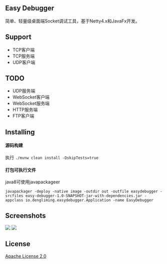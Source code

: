 ## Easy Debugger

简单、轻量级桌面端Socket调试工具，基于Netty4.x和JavaFx开发。

## Support

- TCP客户端
- TCP服务端
- UDP客户端

## TODO

- UDP服务端
- WebSocket客户端
- WebSocket服务端
- HTTP服务端
- FTP客户端

## Installing

#### 源码构建

执行 ```./mvnw clean install -DskipTests=true```

#### 打包可执行文件

java8可使用javapackageer

``` 
javapackager -deploy -native image -outdir out -outfile easydebugger -srcfiles easy-debugger-1.0-SNAPSHOT-jar-with-dependencies.jar -appclass io.dengliming.easydebugger.Application -name EasyDebugger
```

## Screenshots

![](https://dengliming.github.io/images/easy-debugger/tcp_server.png)
![](https://dengliming.github.io/images/easy-debugger/tcp_client.png)

## License

[Apache License 2.0](/LICENSE)

